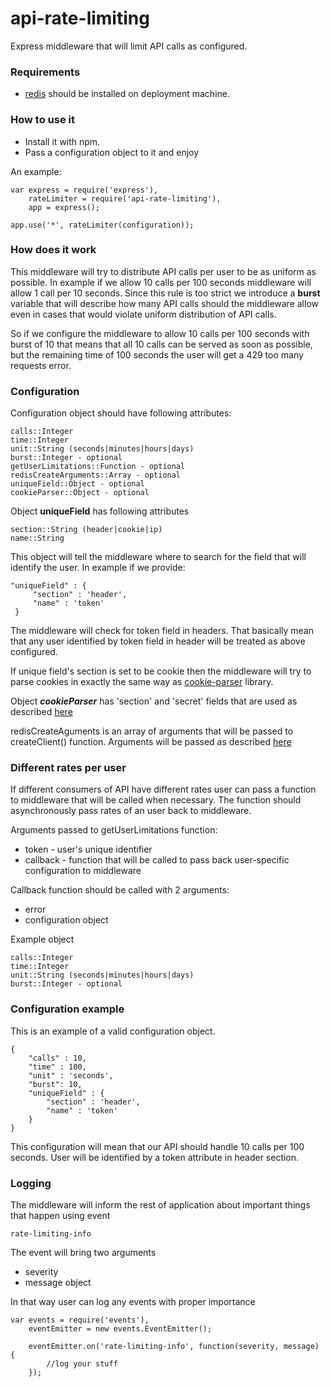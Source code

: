 # api-rate-limiting

Express middleware that will limit API calls as configured. 

### Requirements 

- [redis](https://redis.io/) should be installed on deployment machine.

### How to use it

- Install it with npm. 
- Pass a configuration object to it and enjoy


An example: 

    var express = require('express'),
        rateLimiter = require('api-rate-limiting'),
        app = express();
        
    app.use('*', rateLimiter(configuration));


### How does it work

This middleware will try to distribute API calls per user to be as uniform as possible. In example if we allow 10 calls per 100 seconds middleware will allow 1 call per 10 seconds. Since this rule is too strict we introduce a **burst** variable that will describe how many API calls should the middleware allow even in cases that would violate uniform distribution of API calls.
 
So if we configure the middleware to allow 10 calls per 100 seconds with burst of 10 that means that all 10 calls can be served as soon as possible, but the remaining time of 100 seconds the user will get a 429 too many requests error. 

### Configuration

Configuration object should have following attributes:

    calls::Integer
    time::Integer
    unit::String (seconds|minutes|hours|days)
    burst::Integer - optional
    getUserLimitations::Function - optional
    redisCreateArguments::Array - optional
    uniqueField::Object - optional
    cookieParser::Object - optional
    
Object **uniqueField** has following attributes
 
    section::String (header|cookie|ip)
    name::String
    
This object will tell the middleware where to search for the field that will identify the user. In example if we provide:
 
    "uniqueField" : {
         "section" : 'header',
         "name" : 'token'
     }
 
The middleware will check for token field in headers. That basically mean that any user identified by token field in header will be treated as above configured. 
 
If unique field's section is set to be cookie then the middleware will try to parse cookies in exactly the same way as [cookie-parser](https://github.com/expressjs/cookie-parser) library. 
 
Object ***cookieParser*** has 'section' and 'secret' fields that are used as described [here](https://github.com/expressjs/cookie-parser#cookieparsersecret-options)

redisCreateAguments is an array of arguments that will be passed to createClient() function. Arguments will be passed as described [here](https://github.com/NodeRedis/node_redis#rediscreateclient)
### Different rates per user

If different consumers of API have different rates user can pass a function to middleware that will be called when necessary. The function should asynchronously pass rates of an user back to middleware. 

Arguments passed to getUserLimitations function: 

- token - user's unique identifier
- callback - function that will be called to pass back user-specific configuration to middleware

Callback function should be called with 2 arguments:
- error
- configuration object

Example object

    calls::Integer
    time::Integer
    unit::String (seconds|minutes|hours|days)
    burst::Integer - optional

### Configuration example

This is an example of a valid configuration object. 

    {
        "calls" : 10,
        "time" : 100, 
        "unit" : 'seconds', 
        "burst": 10,
        "uniqueField" : { 
            "section" : 'header',
            "name" : 'token'
        }
    }
 
    
This configuration will mean that our API should handle 10 calls per 100 seconds. User will be identified by a token attribute in header section. 

### Logging

The middleware will inform the rest of application about important things that happen using event

``rate-limiting-info``

The event will bring two arguments 
- severity
- message object

In that way user can log any events with proper importance

    var events = require('events'),
        eventEmitter = new events.EventEmitter();
        
        eventEmitter.on('rate-limiting-info', function(severity, message) {
            //log your stuff
        });
        